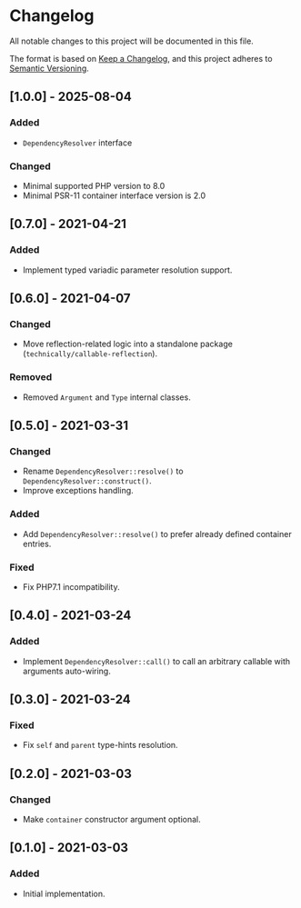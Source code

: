 # Changelog

All notable changes to this project will be documented in this file.

The format is based on [Keep a Changelog](https://keepachangelog.com/en/1.0.0/),
and this project adheres to [Semantic Versioning](https://semver.org/spec/v2.0.0.html).

## [1.0.0] - 2025-08-04
### Added
- `DependencyResolver` interface
### Changed
- Minimal supported PHP version to 8.0
- Minimal PSR-11 container interface version is 2.0

## [0.7.0] - 2021-04-21
### Added
- Implement typed variadic parameter resolution support.

## [0.6.0] - 2021-04-07
### Changed
- Move reflection-related logic into a standalone package (`technically/callable-reflection`).

### Removed
- Removed `Argument` and `Type` internal classes.

## [0.5.0] - 2021-03-31
### Changed
- Rename `DependencyResolver::resolve()` to `DependencyResolver::construct()`.
- Improve exceptions handling.

### Added
- Add `DependencyResolver::resolve()` to prefer already defined container entries.

### Fixed
- Fix PHP7.1 incompatibility.

## [0.4.0] - 2021-03-24
### Added
- Implement `DependencyResolver::call()` to call an arbitrary callable with arguments auto-wiring.

## [0.3.0] - 2021-03-24
### Fixed
- Fix `self` and `parent` type-hints resolution.

## [0.2.0] - 2021-03-03
### Changed
- Make `container` constructor argument optional. 

## [0.1.0] - 2021-03-03
### Added
- Initial implementation.
